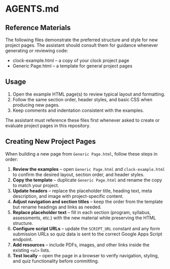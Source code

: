 # AGENTS.md
## Reference Materials
The following files demonstrate the preferred structure and style for new
project pages. The assistant should consult them for guidance whenever
generating or reviewing code:

- clock-example.html – a copy of your clock project page
- Generic Page.html – a template for general project pages

## Usage
1. Open the example HTML page(s) to review typical layout and formatting.
2. Follow the same section order, header styles, and basic CSS when
   producing new pages.
3. Keep comments and indentation consistent with the examples.

The assistant must reference these files first whenever asked to create or
evaluate project pages in this repository.

## Creating New Project Pages
When building a new page from `Generic Page.html`, follow these steps in order:
1. **Review the examples** – open `Generic Page.html` and `clock-example.html` to confirm the desired layout, section order, and header styles.
2. **Copy the template** – duplicate `Generic Page.html` and rename the copy to match your project.
3. **Update headers** – replace the placeholder title, heading text, meta description, and image with project-specific content.
4. **Adjust navigation and section titles** – keep the order from the template but rename headings and links as needed.
5. **Replace placeholder text** – fill in each section (program, syllabus, assessments, etc.) with the new material while preserving the HTML structure.
6. **Configure script URLs** – update the `SCRIPT_URL` constant and any form submission URLs so quiz data is sent to the correct Google Apps Script endpoint.
7. **Add resources** – include PDFs, images, and other links inside the existing `<ul>` lists.
8. **Test locally** – open the page in a browser to verify navigation, styling, and quiz functionality before committing.
